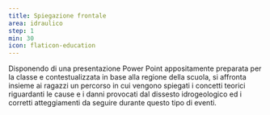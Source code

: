 ```yaml
---
title: Spiegazione frontale
area: idraulico
step: 1
min: 30
icon: flaticon-education
---
```


Disponendo di una presentazione Power Point appositamente preparata per la classe e contestualizzata in base alla regione della scuola, si affronta insieme ai ragazzi un percorso in cui vengono spiegati i concetti teorici riguardanti le cause e i danni provocati dal dissesto idrogeologico ed i corretti atteggiamenti da seguire durante questo tipo di eventi.
